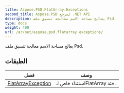 ```yaml
---
title: Aspose.PSD.FlatArray.Exceptions
second_title: Aspose.PSD لمرجع .NET API
description: يعالج مساحة الاسم معالجة تنسيق ملف Psd.
type: docs
weight: 400
url: /ar/net/aspose.psd.flatarray.exceptions/
---
```

يعالج مساحة الاسم معالجة تنسيق ملف Psd.

## الطبقات

| فصل | وصف |
| --- | --- |
| [FlatArrayException](./flatarrayexception/) | استثناء خاص لـFlatArray فئة . |


